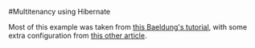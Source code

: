#Multitenancy using Hibernate

Most of this example was taken from [this Baeldung's tutorial](https://www.baeldung.com/hibernate-5-multitenancy), 
with some extra configuration from [this other article](https://medium.com/@skywalkerhunter/fix-org-h2-jdbc-jdbcsqlexception-schema-not-found-and-why-50debde657fa).
